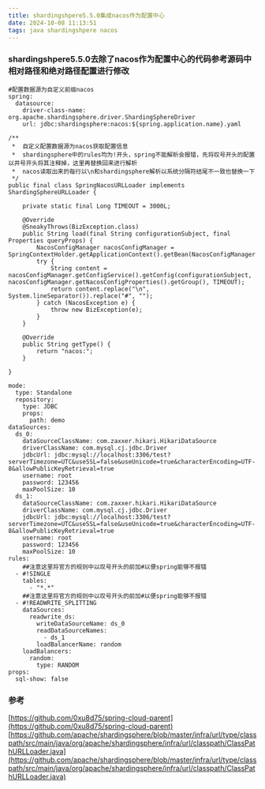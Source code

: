 ```yaml
---
title: shardingshpere5.5.0集成nacos作为配置中心
date: 2024-10-08 11:13:51
tags: java shardingshpere nacos
---
```


### shardingshpere5.5.0去除了nacos作为配置中心的代码参考源码中相对路径和绝对路径配置进行修改


```
#配置数据源为自定义前缀nacos
spring:
  datasource:
    driver-class-name: org.apache.shardingsphere.driver.ShardingSphereDriver
    url: jdbc:shardingsphere:nacos:${spring.application.name}.yaml

```

```
/**
 *  自定义配置数据源为nacos获取配置信息
 *  shardingsphere中的rules均为!开头，spring不能解析会报错，先将叹号开头的配置以井号开头将其注释掉，这里再替换回来进行解析
 *  nacos读取出来的每行以\n和shardingsphere解析以系统分隔符结尾不一致也替换一下
 */
public final class SpringNacosURLLoader implements ShardingSphereURLLoader {

    private static final Long TIMEOUT = 3000L;

    @Override
    @SneakyThrows(BizException.class)
    public String load(final String configurationSubject, final Properties queryProps) {
        NacosConfigManager nacosConfigManager = SpringContextHolder.getApplicationContext().getBean(NacosConfigManager.class);
        try {
            String content = nacosConfigManager.getConfigService().getConfig(configurationSubject, nacosConfigManager.getNacosConfigProperties().getGroup(), TIMEOUT);
            return content.replace("\n", System.lineSeparator()).replace("#", "");
        } catch (NacosException e) {
            throw new BizException(e);
        }
    }

    @Override
    public String getType() {
        return "nacos:";
    }

}
```

```
mode:
  type: Standalone
  repository:
    type: JDBC
    props:
      path: demo
dataSources:
  ds_0:
    dataSourceClassName: com.zaxxer.hikari.HikariDataSource
    driverClassName: com.mysql.cj.jdbc.Driver
    jdbcUrl: jdbc:mysql://localhost:3306/test?serverTimezone=UTC&useSSL=false&useUnicode=true&characterEncoding=UTF-8&allowPublicKeyRetrieval=true
    username: root
    password: 123456
    maxPoolSize: 10
  ds_1:
    dataSourceClassName: com.zaxxer.hikari.HikariDataSource
    driverClassName: com.mysql.cj.jdbc.Driver
    jdbcUrl: jdbc:mysql://localhost:3306/test?serverTimezone=UTC&useSSL=false&useUnicode=true&characterEncoding=UTF-8&allowPublicKeyRetrieval=true
    username: root
    password: 123456
    maxPoolSize: 10
rules:
    ##注意这里将官方的规则中以叹号开头的前加#以便spring能够不报错
  - #!SINGLE
    tables:
      - "*.*"
    ##注意这里将官方的规则中以叹号开头的前加#以便spring能够不报错
  - #!READWRITE_SPLITTING
    dataSources:
      readwrite_ds:
        writeDataSourceName: ds_0
        readDataSourceNames:
          - ds_1
        loadBalancerName: random
    loadBalancers:
      random:
        type: RANDOM
props:
  sql-show: false
```

### 参考
[https://github.com/0xu8d75/spring-cloud-parent](https://github.com/0xu8d75/spring-cloud-parent)
[https://github.com/apache/shardingsphere/blob/master/infra/url/type/classpath/src/main/java/org/apache/shardingsphere/infra/url/classpath/ClassPathURLLoader.java](https://github.com/apache/shardingsphere/blob/master/infra/url/type/classpath/src/main/java/org/apache/shardingsphere/infra/url/classpath/ClassPathURLLoader.java)